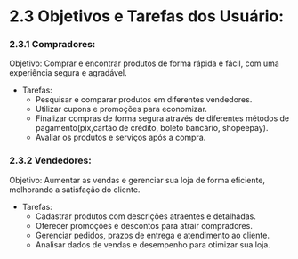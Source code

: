 # 2.3 Objetivos e Tarefas dos Usuário: 

### 2.3.1 Compradores:

Objetivo: Comprar e encontrar produtos de forma rápida e fácil, com uma experiência segura e agradável.
- Tarefas:
  - Pesquisar e comparar produtos em diferentes vendedores.
  - Utilizar cupons e promoções para economizar.
  - Finalizar compras de forma segura através de diferentes métodos de pagamento(pix,cartão de crédito, boleto bancário, shopeepay).
  - Avaliar os produtos e serviços após a compra.
 
### 2.3.2 Vendedores:
 
​Objetivo: Aumentar as vendas e gerenciar sua loja de forma eficiente, melhorando a satisfação do cliente.
- Tarefas:
  - Cadastrar produtos com descrições atraentes e detalhadas.
  - Oferecer promoções e descontos para atrair compradores.
  - Gerenciar pedidos, prazos de entrega e atendimento ao cliente.
  - Analisar dados de vendas e desempenho para otimizar sua loja.
